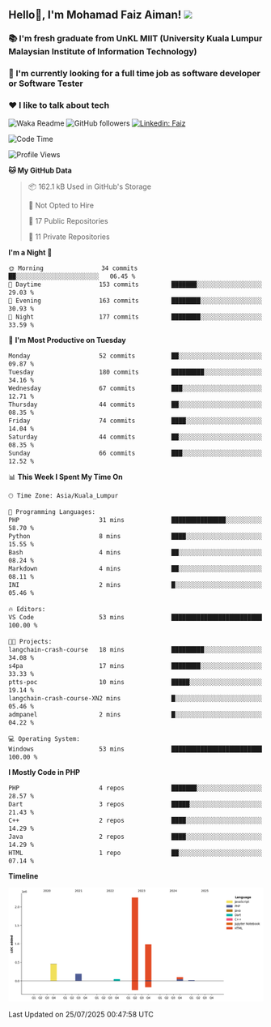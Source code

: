 <h2> Hello👋, I'm Mohamad Faiz Aiman! <img src="https://media.giphy.com/media/12oufCB0MyZ1Go/giphy.gif" width="50"></h2>

### 📚 I'm fresh graduate from UnKL MIIT (University Kuala Lumpur Malaysian Institute of Information Technology)
###  🔭 I'm currently looking for a full time job as software developer or Software Tester
###  ❤️ I like to talk about tech 


![Waka Readme](https://github.com/anmol098/anmol098/workflows/Waka%20Readme/badge.svg)
![GitHub followers](https://img.shields.io/github/followers/faizaiman?label=Follow&style=social)
[![Linkedin: Faiz](https://img.shields.io/badge/-Faiz-blue?style=flat-square&logo=Linkedin&logoColor=white&link=https://www.linkedin.com/in/mohamad-faiz-aiman-623747192/)](https://www.linkedin.com/in/mohamad-faiz-aiman-623747192/)

<!--START_SECTION:waka-->
![Code Time](http://img.shields.io/badge/Code%20Time-364%20hrs%208%20mins-blue)

![Profile Views](http://img.shields.io/badge/Profile%20Views-3-blue)

**🐱 My GitHub Data** 

> 📦 162.1 kB Used in GitHub's Storage 
 > 
> 🚫 Not Opted to Hire
 > 
> 📜 17 Public Repositories 
 > 
> 🔑 11 Private Repositories 
 > 
**I'm a Night 🦉** 

```text
🌞 Morning                34 commits          ██░░░░░░░░░░░░░░░░░░░░░░░   06.45 % 
🌆 Daytime                153 commits         ███████░░░░░░░░░░░░░░░░░░   29.03 % 
🌃 Evening                163 commits         ████████░░░░░░░░░░░░░░░░░   30.93 % 
🌙 Night                  177 commits         ████████░░░░░░░░░░░░░░░░░   33.59 % 
```
📅 **I'm Most Productive on Tuesday** 

```text
Monday                   52 commits          ██░░░░░░░░░░░░░░░░░░░░░░░   09.87 % 
Tuesday                  180 commits         █████████░░░░░░░░░░░░░░░░   34.16 % 
Wednesday                67 commits          ███░░░░░░░░░░░░░░░░░░░░░░   12.71 % 
Thursday                 44 commits          ██░░░░░░░░░░░░░░░░░░░░░░░   08.35 % 
Friday                   74 commits          ████░░░░░░░░░░░░░░░░░░░░░   14.04 % 
Saturday                 44 commits          ██░░░░░░░░░░░░░░░░░░░░░░░   08.35 % 
Sunday                   66 commits          ███░░░░░░░░░░░░░░░░░░░░░░   12.52 % 
```


📊 **This Week I Spent My Time On** 

```text
🕑︎ Time Zone: Asia/Kuala_Lumpur

💬 Programming Languages: 
PHP                      31 mins             ███████████████░░░░░░░░░░   58.70 % 
Python                   8 mins              ████░░░░░░░░░░░░░░░░░░░░░   15.55 % 
Bash                     4 mins              ██░░░░░░░░░░░░░░░░░░░░░░░   08.24 % 
Markdown                 4 mins              ██░░░░░░░░░░░░░░░░░░░░░░░   08.11 % 
INI                      2 mins              █░░░░░░░░░░░░░░░░░░░░░░░░   05.46 % 

🔥 Editors: 
VS Code                  53 mins             █████████████████████████   100.00 % 

🐱‍💻 Projects: 
langchain-crash-course   18 mins             █████████░░░░░░░░░░░░░░░░   34.08 % 
s4pa                     17 mins             ████████░░░░░░░░░░░░░░░░░   33.33 % 
ptts-poc                 10 mins             █████░░░░░░░░░░░░░░░░░░░░   19.14 % 
langchain-crash-course-XN2 mins              █░░░░░░░░░░░░░░░░░░░░░░░░   05.46 % 
admpanel                 2 mins              █░░░░░░░░░░░░░░░░░░░░░░░░   04.22 % 

💻 Operating System: 
Windows                  53 mins             █████████████████████████   100.00 % 
```

**I Mostly Code in PHP** 

```text
PHP                      4 repos             ███████░░░░░░░░░░░░░░░░░░   28.57 % 
Dart                     3 repos             █████░░░░░░░░░░░░░░░░░░░░   21.43 % 
C++                      2 repos             ████░░░░░░░░░░░░░░░░░░░░░   14.29 % 
Java                     2 repos             ████░░░░░░░░░░░░░░░░░░░░░   14.29 % 
HTML                     1 repo              ██░░░░░░░░░░░░░░░░░░░░░░░   07.14 % 
```



**Timeline**

![Lines of Code chart](https://raw.githubusercontent.com/faizaiman/faizaiman/main/assets/bar_graph.png)


 Last Updated on 25/07/2025 00:47:58 UTC
<!--END_SECTION:waka-->
